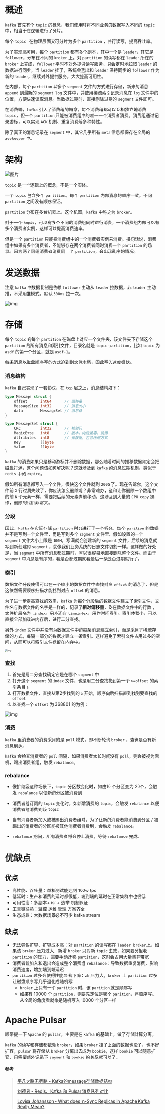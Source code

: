 # 概述

`kafka` 首先有个 `topic` 的概念，我们使用时将不同业务的数据写入不同的 `topic` 中，相当于在逻辑进行了分片。

每个 `topic ` 在物理层面又可分片为多个 `partition` ，并行读写，提高吞吐率。

为了实现高可用，每个 `partition` 都有多个副本，其中一个是 `leader`，其它是 `follower`，分布在不同的 `broker` 上。对 `partition` 的读写都在 `leader` 所在的 `broker` 上完成，`follower` 平时不对外提供读写服务，只会定时地拉取 `leader` 的数据进行同步。当 `leader` 挂了，系统会选出和 `leader` 保持同步的 `follower` 作为新的 `leader`，继续对外提供服务，大大提高可用性。

在内部，每个 `partition` 以多个 `segment` 文件的方式进行存储，新来的消息 `append` 到最新的 `segment log` 文件中，并使用稀疏索引记录消息在 `log` 文件中的位置，方便快速读取消息。当数据过期时，直接删除过期的 `segment` 文件即可。

在消费端，`kafka` 引入了消费组的概念，每个消费组都可以互相独立地消费 `topic`，但一个 `partition` 只能被消费组中的唯一一个消费者消费。消费组通过记录游标，可以实现 `ACK` 机制、重复消费等多种特性。

除了真正的消息记录在 `segment` 中，其它几乎所有 `meta` 信息都保存在全局的 `zookeeper` 中。





# 架构

![图片](assets/640.png)



`topic` 是一个逻辑上的概念，不是一个实体。

一个 `topic` 包含多个 `partition`。每个 `partition` 内部消息的顺序一致。不同 `partition` 之间没有顺序保证。

`partition` 分布在多台机器上。这个机器，`kafka` 中称之为 `broker`。

对于一个 `topic`，可以有多个不同的消费组同时进行消费。一个消费组内部可以有多个消费者实例，这样可以提高消费速率。



但是一个 `partition` 只能被消费组中的一个消费者实例来消费。换句话说，消费组中如果有多个消费者，不能够存在两个消费者同时消费一个 `partition` 的场景。因为两个同组消费者消费同一个 `partition`，会出现乱序的情况。





# 发送数据

注意 `kafka` 中数据复制是依赖 `follower` 主动从 `leader` 拉数据，非 `leader` 主动推，不采用推模式。默认 `500ms` 拉一次。

![img](https://pic2.zhimg.com/v2-b7e72e9c5b9971e89ec174a2c2201ed9_b.jpg)





# 存储

每个 `topic` 的每个 `partition` 在磁盘上对应一个文件夹，该文件夹下存储这个 `partition` 的所有消息和索引文件，目录名就是 `topic-partition`，比如 `topic` 为 `asdf` 的第一个分区，就是 `asdf-1`。

每条消息以磁盘顺序写的方式追到到文件末尾，因此写入速度极快。



### 消息结构

`kafka` 自己实现了一套协议，在 `tcp` 层之上，消息结构如下：

```go
type Message struct {
	offset      int64      // 偏移量
	MessageSize int32      // 消息大小
	data        MessageSet // 消息体
}

type MessageSet struct {
    CRC         int32      // 校验码
    MagicByte   int8       // 版本，向后兼容，没用
    Attributes  int8       // 元数据，包含压缩方式
    Key         []byte
    Value       []byte
}
```



`kafka` 的消费如果只是移动游标并不删除数据，那么随着时间的推移数据肯定会把磁盘打满，这个问题该如何解决呢？这就涉及到 `kafka` 的消息过期机制，类似于 `redis` 中的 `expire`。

假如所有消息都写入一个文件，很快这个文件就到 `200G` 了。现在告诉你，这个文件前 `X` 行过期失效了，你应该怎么删除呢？非常难办，这和让你删除一个数组中的前  `N` 个元素一样，需要把后续的元素向前移动，这涉及到大量的 `CPU copy` 操作，删除的代价非常大。



### 分段

因此，`kafka` 在实际存储 `partition` 时又进行了一个拆分。每个 `parition` 的数据并不是写到一个文件里，而是写到多个 `segment` 文件里。假如设置的一个 `segment` 文件大小上限是 `100M`，写满就会创建新的 `segment` 文件，后续的消息就写到新创建的 `segment` ，就像我们业务系统的日志文件切割一样。这样做的好处是，当 `segment` 中所有消息都过期时，可以很容易地直接删除整个文件。而由于`segment` 中消息是有序的，看是否都过期就看最后一条是否过期就行了。



### 索引 

数据文件分段使得可以在一个较小的数据文件中查找对应 `offset` 的消息了，但是这依然需要顺序扫描才能找到对应 `offset` 的消息。

为了进一步提高查找的效率，`kafka` 为每个分段后的数据文件建立了索引文件，文件名与数据文件的名字是一样的，记录了**相对偏移量**，及在数据文件中的行数 ，文件扩展名为 `.index`。另外还有 `timeindex`，用作时间索引。索引体积小，可以直接全部加载进内存后，进行二分查找。

另外 `index` 文件中并没有为数据文件中的每条消息建立索引，而是采用了稀疏存储的方式，每隔一部分的数据才建立一条索引。这样避免了索引文件占用过多的空间，从而可以将索引文件保留在内存中。

<img src="https://pic4.zhimg.com/v2-72e50c12fd9c6fbf58d3b5ca14c90623_b.jpg" alt="img" style="zoom:50%;" />





### 查找

1. 首先是用二分查找确定它是在哪个 `segment` 中
2. 打开这个 `segment` 的 `index` 文件，也是用二分查找找到第一个  `>=offset` 的索引条目 `a`
3. 打开数据文件，直接从第2步找到的 `a` 开始，顺序向后扫描直到找到要查找的 `offset` 
4. 以查找一个 `offset` 为 368801 的为例：

![img](https://pic1.zhimg.com/v2-87051d884344edf9f8fd97a3dacb32d0_b.jpg)





### 消费

`kafka` 里消费者的消费采用的是 `poll` 模式，即不断轮询 `broker` ，查询是否有新消息到达。

`kafka` 会检查消费者的 `poll` 间隔，如果消费者太长时间没有 `poll`，则会被视为宕机，踢出消费者组，触发 `rebalance`。





### rebalance

- 像扩缩容这种场景下，`topic` 分区数变化时，如由10 个分区变为 20个，会触发 `rebalance` 以便新的分区被消费到
- 消费者组订阅的 `topic` 变化时，如新增消费的 `topic`，会触发 `rebalance` 以便消费者组消费到该 `topic`
- 当有消费者新加入或被踢出消费者组时，为了让新的消费者能消费到分区 / 被踢出的消费者的分区能被其他消费者消费到，会触发 `rebalance`。

- `rebalance` 期间，所有消费者将会停止消费，等待 `rebalance` 完成。







# 优缺点

## 优点

- 高性能、吞吐量：单机测试能达到 100w tps
- 低延时：生产和消费的延时都很低，端到端的延时在正常集群中也很低
- 可用性高：多副本+ isr + 选举 机制保证
- 工具链成熟：监控 运维 管理 方案齐全
- 生态成熟：大数据场景必不可少 kafka stream



## 缺点

- 无法弹性扩容、扩容成本高：对 `partition` 的读写都在 `leader broker`上。如果该 `broker` 压力过大，新增 `broker` 只对新 `topic` 生效，如果要分担老 `partition` 的压力，需要手动迁移 `partition`，这时会占用大量集群带宽
- 消费者新加入和退出会造成整个消费组 `rebalance`：导致数据重复消费，影响消费速度，增加端到端延迟
- `partition` 过多会使得性能显著下降：`zk` 压力大，`broker` 上 `partition` 过多让磁盘顺序写几乎退化成随机写
  - `broker` 上只有一个 `partition` 时，该 `parition` 就是顺序写
  - 如果有 10000 个 `partition`，则要先定位是哪个 `parition`，再顺序写。从全局的角度看就像是随机写入 10000 个分区一样







# Apache Pulsar

顺带提一下 `Apache` 的 `pulsar`，主要是在 `kafka` 的基础上，做了存储计算分离。

`kafka` 的读写和存储都依赖 `broker`，如果 `broker` 挂了上面的数据也没了，也不好扩容，`pulsar` 将存储从 `broker` 分离出去成为 `bookie`，这样 `bookie` 可以随意扩容，只需要额外记录下 `segment` 和 `bookie` 的关系就可以了。





#### 参考
> [平凡之路无尽路 - Kafka的message存储数据结构](https://blog.csdn.net/gududedabai/article/details/80001523)
>
> [刘德恩 - Redis、Kafka 和 Pulsar 消息队列对比](https://mp.weixin.qq.com/s/LNQ1YvhnviKPGNsQx2A4cQ)
>
> [Lovisa Johansson - What does In-Sync Replicas in Apache Kafka Really Mean?](https://www.cloudkarafka.com/blog/what-does-in-sync-in-apache-kafka-really-mean.html)


